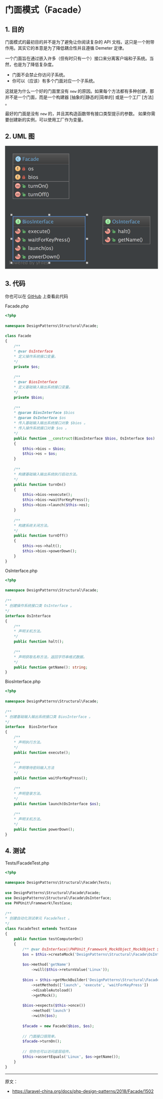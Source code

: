 # 门面模式（Facade）

## 1. 目的

门面模式的最初目的并不是为了避免让你阅读复杂的 API 文档，这只是一个附带作用。其实它的本意是为了降低耦合性并且遵循 Demeter 定律。

一个门面旨在通过嵌入许多（但有时只有一个）接口来分离客户端和子系统。当然，也是为了降低复杂度。

- 门面不会禁止你访问子系统。
- 你可以（应该）有多个门面对应一个子系统。

这就是为什么一个好的门面里没有 `new` 的原因。如果每个方法都有多种创建，那并不是一个门面，而是一个构建器 [抽象的|静态的|简单的] 或是一个工厂 [方法] 。

最好的门面是没有 `new` 的，并且其构造函数带有接口类型提示的参数。 如果你需要创建新的实例，可以使用工厂作为变量。

## 2. UML 图

![](assets/Facade.png)

## 3. 代码

你也可以在 [GitHub](https://github.com/domnikl/DesignPatternsPHP/tree/master/Structural/Facade) 上查看此代码

Facade.php

```php
<?php

namespace DesignPatterns\Structural\Facade;

class Facade
{
    /**
    * @var OsInterface
    * 定义操作系统接口变量。
    */
    private $os;

    /**
    * @var BiosInterface
    * 定义基础输入输出系统接口变量。
    */
    private $bios;

    /**
    * @param BiosInterface $bios
    * @param OsInterface $os
    * 传入基础输入输出系统接口对象 $bios 。
    * 传入操作系统接口对象 $os 。
    */
    public function __construct(BiosInterface $bios, OsInterface $os)
    {
        $this->bios = $bios;
        $this->os = $os;
    }

    /**
    * 构建基础输入输出系统执行启动方法。
    */
    public function turnOn()
    {
        $this->bios->execute();
        $this->bios->waitForKeyPress();
        $this->bios->launch($this->os);
    }

    /**
    * 构建系统关闭方法。
    */
    public function turnOff()
    {
        $this->os->halt();
        $this->bios->powerDown();
    }
}
```

OsInterface.php

```php
<?php

namespace DesignPatterns\Structural\Facade;

/**
* 创建操作系统接口类 OsInterface 。
*/
interface OsInterface
{
    /**
    * 声明关机方法。
    */
    public function halt();

    /** 
    * 声明获取名称方法，返回字符串格式数据。
    */
    public function getName(): string;
}
```

BiosInterface.php

```php
<?php

namespace DesignPatterns\Structural\Facade;

/**
* 创建基础输入输出系统接口类 BiosInterface 。
*/
interface  BiosInterface
{
    /**
    * 声明执行方法。
    */
    public function execute();

    /**
    * 声明等待密码输入方法
    */
    public function waitForKeyPress();

    /**
    * 声明登录方法。
    */
    public function launch(OsInterface $os);

    /**
    * 声明关机方法。
    */
    public function powerDown();
}
```

## 4. 测试

Tests/FacadeTest.php

```php
<?php

namespace DesignPatterns\Structural\Facade\Tests;

use DesignPatterns\Structural\Facade\Facade;
use DesignPatterns\Structural\Facade\OsInterface;
use PHPUnit\Framework\TestCase;

/**
* 创建自动化测试单元 FacadeTest 。
*/
class FacadeTest extends TestCase
{
    public function testComputerOn()
    {
        /** @var OsInterface|\PHPUnit_Framework_MockObject_MockObject $os */
        $os = $this->createMock('DesignPatterns\Structural\Facade\OsInterface');

        $os->method('getName')
            ->will($this->returnValue('Linux'));

        $bios = $this->getMockBuilder('DesignPatterns\Structural\Facade\BiosInterface')
            ->setMethods(['launch', 'execute', 'waitForKeyPress'])
            ->disableAutoload()
            ->getMock();

        $bios->expects($this->once())
            ->method('launch')
            ->with($os);

        $facade = new Facade($bios, $os);

        // 门面接口很简单。
        $facade->turnOn();

        // 但你也可以访问底层组件。
        $this->assertEquals('Linux', $os->getName());
    }
}
```

----

原文：

- https://laravel-china.org/docs/php-design-patterns/2018/Facade/1502